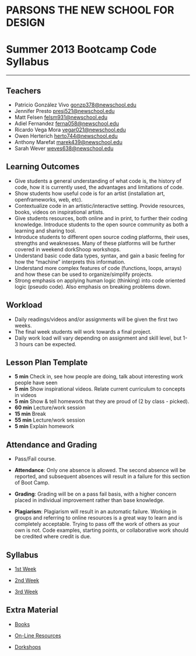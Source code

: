# PARSONS THE NEW SCHOOL FOR DESIGN
# Summer 2013 Bootcamp Code Syllabus
-------------------------------------------------------------------

## Teachers

* Patricio González Vivo <gonzp378@newschool.edu>
* Jennifer Presto <presj521@newschool.edu>
* Matt Felsen <felsm931@newschool.edu>
* Adiel Fernandez <ferna058@newschool.edu>
* Ricardo Vega Mora <vegar021@newschool.edu>
* Owen Herterich <herto744@newschool.edu>
* Anthony Marefat <marek439@newschool.edu>
* Sarah Wever <weves638@newschool.edu>


## Learning Outcomes
* Give students a general understanding of what code is, the history of code, how it is currently used, the advantages and limitations of code.
* Show students how useful code is for an artist (installation art, openframeworks, web, etc).
* Contextualize code in an artistic/interactive setting. Provide resources, books, videos on inspirational artists.
* Give students resources, both online and in print, to further their coding knowledge.  Introduce students to the open source community as both a learning and sharing tool.
* Introduce students to different open source coding platforms, their uses, strengths and weaknesses. Many of these platforms will be further covered in weekend dorkShoop workshops.
* Understand basic code data types, syntax, and gain a basic feeling for how the “machine” interprets this information.
* Understand more complex features of code (functions, loops, arrays) and how these can be used to organize/simplify projects.
* Strong emphasis on applying human logic (thinking) into code oriented logic (pseudo code). Also emphasis on breaking problems down.


## Workload
* Daily readings/videos and/or assignments will be given the first two weeks.
* The final week students will work towards a final project.
* Daily work load will vary depending on assignment and skill level, but 1-3 hours can be expected.

## Lesson Plan Template

* **5 min** Check in, see how people are doing, talk about interesting work people have seen
* **5 min** Show inspirational videos. Relate current curriculum to concepts in videos
* **5 min** Show & tell homework that they are proud of (2 by class - picked).
* **60 min** Lecture/work session
* **15 min** Break
* **55 min** Lecture/work session
* **5 min** Explain homework


## Attendance and Grading

* Pass/Fail course.

* **Attendance**: Only one absence is allowed. The second absence will be reported, and
subsequent absences will result in a failure for this section of Boot Camp.

* **Grading**: Grading will be on a pass fail basis, with a higher concern placed in individual
improvement rather than base knowledge.

* **Plagiarism**: Plagiarism will result in an automatic failure. Working in groups and referring to online resources is a great way to learn and is completely acceptable. Trying to pass off the work of others as your own is not. Code examples, starting points, or collaborative work should be credited where credit is due.

## Syllabus

* [1st Week](https://github.com/patriciogonzalezvivo/bootcamp2013_code/blob/master/1st_week.md)

* [2nd Week](https://github.com/patriciogonzalezvivo/bootcamp2013_code/blob/master/2nd_week.md)

* [3rd Week](https://github.com/patriciogonzalezvivo/bootcamp2013_code/blob/master/3rd_week.md)

## Extra Material

* [Books](https://github.com/patriciogonzalezvivo/bootcamp2013_code/blob/master/Books.md)

* [On-Line Resources](https://github.com/patriciogonzalezvivo/bootcamp2013_code/blob/master/Online_resources.md)

* [Dorkshops](https://github.com/patriciogonzalezvivo/bootcamp2013_code/blob/masterDorkShops.md)
